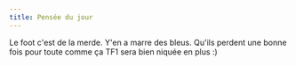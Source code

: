 ```yaml
---
title: Pensée du jour
---
```


Le foot c'est de la merde. Y'en a marre des bleus. Qu'ils perdent une bonne
fois pour toute comme ça TF1 sera bien niquée en plus :)


